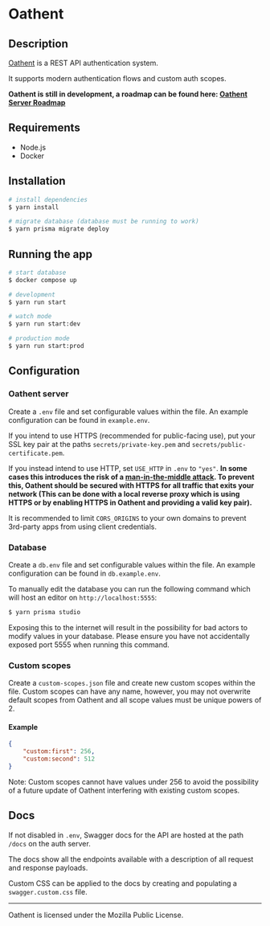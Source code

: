 # Oathent

## Description

[Oathent](https://github.com/Oathent) is a REST API authentication system.

It supports modern authentication flows and custom auth scopes.

**Oathent is still in development, a roadmap can be found here: [Oathent Server Roadmap](https://github.com/orgs/Oathent/projects/1/views/1)**

## Requirements

-   Node.js
-   Docker

## Installation

```bash
# install dependencies
$ yarn install

# migrate database (database must be running to work)
$ yarn prisma migrate deploy
```

## Running the app

```bash
# start database
$ docker compose up
```

```bash
# development
$ yarn run start

# watch mode
$ yarn run start:dev

# production mode
$ yarn run start:prod
```

## Configuration

### Oathent server

Create a `.env` file and set configurable values within the file. An example configuration can be found in `example.env`.

If you intend to use HTTPS (recommended for public-facing use), put your SSL key pair at the paths `secrets/private-key.pem` and `secrets/public-certificate.pem`.

If you instead intend to use HTTP, set `USE_HTTP` in `.env` to `"yes"`. **In some cases this introduces the risk of a [man-in-the-middle attack](https://wikipedia.org/wiki/Man-in-the-middle_attack). To prevent this, Oathent should be secured with HTTPS for all traffic that exits your network (This can be done with a local reverse proxy which is using HTTPS or by enabling HTTPS in Oathent and providing a valid key pair).**

It is recommended to limit `CORS_ORIGINS` to your own domains to prevent 3rd-party apps from using client credentials.

### Database

Create a `db.env` file and set configurable values within the file. An example configuration can be found in `db.example.env`.

To manually edit the database you can run the following command which will host an editor on `http://localhost:5555`:

```bash
$ yarn prisma studio
```

Exposing this to the internet will result in the possibility for bad actors to modify values in your database. Please ensure you have not accidentally exposed port 5555 when running this command.

### Custom scopes

Create a `custom-scopes.json` file and create new custom scopes within the file. Custom scopes can have any name, however, you may not overwrite default scopes from Oathent and all scope values must be unique powers of 2.

#### Example

```json
{
    "custom:first": 256,
    "custom:second": 512
}
```

Note: Custom scopes cannot have values under 256 to avoid the possibility of a future update of Oathent interfering with existing custom scopes.

## Docs

If not disabled in `.env`, Swagger docs for the API are hosted at the path `/docs` on the auth server.

The docs show all the endpoints available with a description of all request and response payloads.

Custom CSS can be applied to the docs by creating and populating a `swagger.custom.css` file.

---

Oathent is licensed under the Mozilla Public License.

